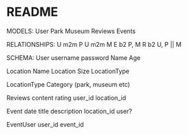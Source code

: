 # README

MODELS:
User
Park
Museum
Reviews
Events

RELATIONSHIPS:
U m2m P
U m2m M
E b2 P, M
R b2 U, P || M

SCHEMA:
  User
    username
    password
    Name
    Age

  Location
    Name
    Location
    Size
    LocationType

  LocationType
    Category (park, museum etc)

  Reviews
    content
    rating
    user_id
    location_id

  Event
    date
    title
    description
    location_id
    user?

  EventUser
    user_id
    event_id
